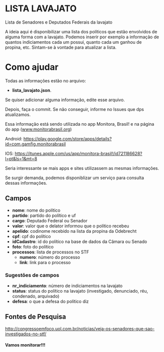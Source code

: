 # LISTA LAVAJATO
Lista de Senadores e Deputados Federais da lavajato

A ideia aqui é disponibilizar uma lista dos políticos que estão envolvidos de alguma forma com a lavajato. 
Podemos inserir por exemplo a informação de quantos indiciamentos cada um possui, quanto cada um ganhou de propina, etc. 
Sintam-se à vontade para atualizar a lista. 

# Como ajudar

Todas as informações estão no arquivo:

- **lista_lavajato.json**. 

Se quiser adicionar alguma informação, edite esse arquivo.

Depois, faça o commit. Se não conseguir, informe no Issues que dps atualizamos. 

Essa informação está sendo utilizada no app Monitora, Brasil! e na página do app (www.monitorabrasil.org)

Android: https://play.google.com/store/apps/details?id=com.gamfig.monitorabrasil

IOS: https://itunes.apple.com/us/app/monitora-brasil!/id721186628?l=pt&ls=1&mt=8


Seria interessante se mais apps e sites utilizassem as mesmas informações. 

Se surgir demanda, podemos disponiblizar um serviço para consulta dessas informações.

## Campos
- **nome**: nome do político
- **partido**: partido do político e uf
- **cargo**: Deputado Federal ou Senador
- **valor**: valor que o delator informou que o político recebeu
- **apelido**: codinome recebido na lista da propina da Odebrecht
- **cpf**: cpf do político
- **idCadastro**: id do político na base de dados da Câmara ou Senado
- **foto**: foto do político
- **processos**: lista de processos no STF
  - **numero**: número do processo
  - **link**: link para o processo
  

### Sugestões de campos
- **nr_indiciamento**: número de indiciamentos na lavajato
- **status**: status do político na lavajato (investigado, denunciado, réu, condenado, arquivado)
- **defesa**: o que a defesa do político diz

## Fontes de Pesquisa
http://congressoemfoco.uol.com.br/noticias/veja-os-senadores-que-sao-investigados-no-stf/

#### Vamos monitorar!!!

